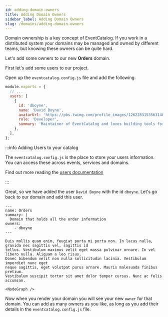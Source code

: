 ```yaml
---
id: adding-domain-owners
title: Adding Domain Owners
sidebar_label: Adding Domain Owners
slug: /domains/adding-domain-owners
---
```


Domain ownership is a key concept of EventCatalog. If you work in a distributed system your domains may be managed and owned by different teams, but knowing these owners can be quite hard.

Let's add some owners to our new **Orders** domain.

First let's add some users to our project.

Open up the `eventcatalog.config.js` file and add the following.

```js title="/eventcatalog.config.js"
module.exports = {
  // ...
  users: [
    {
      id: 'dboyne',
      name: 'David Boyne',
      avatarUrl: 'https://pbs.twimg.com/profile_images/1262283153563140096/DYRDqKg6_400x400.png',
      role: 'Developer',
      summary: 'Maintainer of EventCatalog and loves building tools for Event Architectures.'
    },
  ],
};
```

:::info Adding Users to your catalog

The `eventcatalog.config.js` is the place to store your users information. You can access these across events, services and domains. 

Find out more reading the [users documentation](/docs/api/eventcatalog-config#users)

:::

Great, so we have added the user `David Boyne` with the id `dboyne`. Let's go back to our domain and add this user.

```mdx title="/domains/Orders/index.md"
---
name: Orders
summary: |
  Domain that holds all the order information
owners:
    - dboyne    
---

Duis mollis quam enim, feugiat porta mi porta non. In lacus nulla, gravida nec sagittis vel, sagittis id
tellus. Vestibulum maximus velit eget massa pulvinar ornare. In vel libero nulla. Aliquam a leo risus.
Donec bibendum velit non nulla sollicitudin lacinia. Vestibulum imperdiet nunc eget
neque sagittis, eget volutpat purus ornare. Mauris malesuada finibus pretium.
Vestibulum suscipit tortor sit amet dolor tempor cursus. Nunc ac felis accumsan.

<NodeGraph />

```

Now when you render your domain you will see your new `owner` for that domain. You can add as many owners as you like, as long as you add their details in the `eventcatalog.config.js` file.